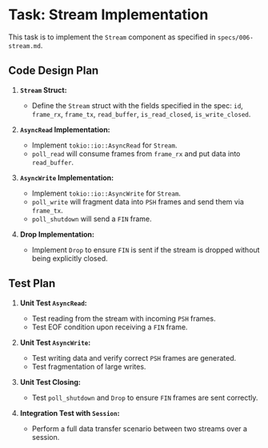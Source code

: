
# Task: Stream Implementation

This task is to implement the `Stream` component as specified in `specs/006-stream.md`.

## Code Design Plan

1.  **`Stream` Struct:**
    *   Define the `Stream` struct with the fields specified in the spec: `id`, `frame_rx`, `frame_tx`, `read_buffer`, `is_read_closed`, `is_write_closed`.

2.  **`AsyncRead` Implementation:**
    *   Implement `tokio::io::AsyncRead` for `Stream`.
    *   `poll_read` will consume frames from `frame_rx` and put data into `read_buffer`.

3.  **`AsyncWrite` Implementation:**
    *   Implement `tokio::io::AsyncWrite` for `Stream`.
    *   `poll_write` will fragment data into `PSH` frames and send them via `frame_tx`.
    *   `poll_shutdown` will send a `FIN` frame.

4.  **Drop Implementation:**
    *   Implement `Drop` to ensure `FIN` is sent if the stream is dropped without being explicitly closed.

## Test Plan

1.  **Unit Test `AsyncRead`:**
    *   Test reading from the stream with incoming `PSH` frames.
    *   Test EOF condition upon receiving a `FIN` frame.

2.  **Unit Test `AsyncWrite`:**
    *   Test writing data and verify correct `PSH` frames are generated.
    *   Test fragmentation of large writes.

3.  **Unit Test Closing:**
    *   Test `poll_shutdown` and `Drop` to ensure `FIN` frames are sent correctly.

4.  **Integration Test with `Session`:**
    *   Perform a full data transfer scenario between two streams over a session.
